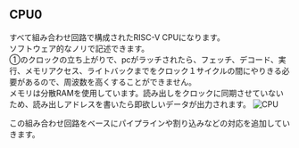 ## CPU0 
すべて組み合わせ回路で構成されたRISC-V CPUになります。</br>ソフトウェア的なノリで記述できます。</br>
①のクロックの立ち上がりで、pcがラッチされたら、フェッチ、デコード、実行、メモリアクセス、ライトバックまでをクロック１サイクルの間にやりきる必要があるので、周波数を高くすることができません。</br>
メモリは分散RAMを使用しています。読み出しをクロックに同期させていないため、読み出しアドレスを書いたら即欲しいデータが出力されます。
![CPU](https://github.com/user-attachments/assets/de30dfda-a0b1-47a2-9731-45b7535b2593)


この組み合わせ回路をベースにパイプラインや割り込みなどの対応を追加していきます。

